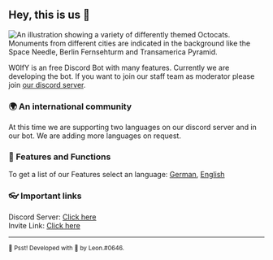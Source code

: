 ## Hey, this is us 👋

![An illustration showing a variety of differently themed Octocats. Monuments from different cities are indicated in the background like the Space Needle, Berlin Fernsehturm and Transamerica Pyramid.](https://user-images.githubusercontent.com/3369400/133268513-5bfe2f93-4402-42c9-a403-81c9e86934b6.jpeg)

W0lfY is an free Discord Bot with many features. Currently we are developing the bot. If you want to join our staff team as moderator please join [our discord server](https://discord.gg/dM9XaGVTQj).


### 🌍 An international community

At this time we are supporting two languages on our discord server and in our bot. We are adding more languages on request.


### 🚀 Features and Functions

To get a list of our Features select an language: [German](https://github.com/W0lfYBot/.github/blob/master/features/German.md), [English](https://github.com/W0lfYBot/.github/blob/master/features/English.md)


### 👓 Important links

Discord Server: [Click here](https://discord.gg/dM9XaGVTQj)
<br>
Invite Link: [Click here](https://discord.com/api/oauth2/authorize?client_id=929402750196940840&permissions=8&scope=bot%20applications.commands)

---

<sub>🤫 Psst! Developed with 🖤 by Leon.#0646.</sub>

